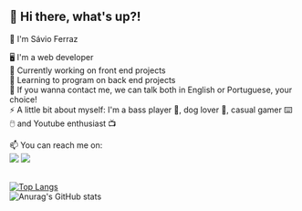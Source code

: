 <h2> 👋 Hi there, what's up?!  </h2>
<p> 🙂 I'm Sávio Ferraz </p>
🖥️ I'm a web developer 
<br>🔭 Currently working on front end projects 
<br>🌱 Learning to program on back end projects 
<br>💬 If you wanna contact me, we can talk both in English or Portuguese, your choice! 
<br>⚡ A little bit about myself: I'm a bass player 🎸, dog lover 🐶, casual gamer ⌨️🖱️ and Youtube enthusiast 📺</p>
📫 You can reach me on: <br><a href="https://www.linkedin.com/in/savioferraz/"><img src="https://img.shields.io/badge/LinkedIn-0077B5?style=for-the-badge&logo=linkedin&logoColor=white" /></a> <a href="mailto:savio.ferraz88@gmail.com"><img src="https://img.shields.io/badge/Gmail-D14836?style=for-the-badge&logo=gmail&logoColor=white" /></a>

<br>


<br>[![Top Langs](https://github-readme-stats.vercel.app/api/top-langs/?username=savioferraz&layout=compact)](https://github.com/anuraghazra/github-readme-stats)
<br>![Anurag's GitHub stats](https://github-readme-stats.vercel.app/api?username=savioferraz&show_icons=true) 





<!--
**savioferraz/savioferraz** is a ✨ _special_ ✨ repository because its `README.md` (this file) appears on your GitHub profile.

Here are some ideas to get you started:

- 🔭 I’m currently working on ...
- 🌱 I’m currently learning ...
- 👯 I’m looking to collaborate on ...
- 🤔 I’m looking for help with ...
- 💬 Ask me about ...
- 📫 How to reach me: ...
- 😄 Pronouns: ...
- ⚡ Fun fact: ...
-->
